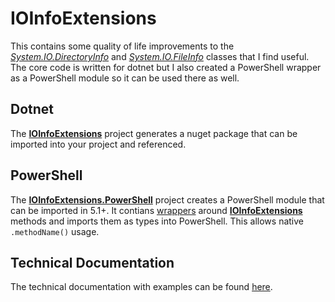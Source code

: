 # IOInfoExtensions
This contains some quality of life improvements to the [*System.IO.DirectoryInfo*](https://learn.microsoft.com/en-us/dotnet/api/system.io.directoryinfo) and [*System.IO.FileInfo*](https://learn.microsoft.com/en-us/dotnet/api/system.io.fileinfo) classes that I find useful. The core code is written for dotnet but I also created a PowerShell wrapper as a PowerShell module so it can be used there as well.

## Dotnet
The [**IOInfoExtensions**](src/IOInfoExtensions/) project generates a nuget package that can be imported into your project and referenced.

## PowerShell
The [**IOInfoExtensions.PowerShell**](src/IOInfoExtensions.PowerShell/) project creates a PowerShell module that can be imported in 5.1+. It contians [wrappers](src/IOInfoExtensions.PowerShell/ExtensionsWrapper.cs) around [**IOInfoExtensions**](src/IOInfoExtensions/) methods and imports them as types into PowerShell. This allows native `.methodName()` usage.

## Technical Documentation
The technical documentation with examples can be found [here](https://apstrickland.github.io/IOInfoExtensions/).
